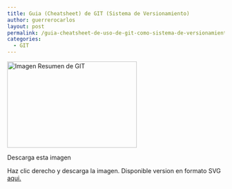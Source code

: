 ```yaml
---
title: Guia (Cheatsheet) de GIT (Sistema de Versionamiento)
author: guerrerocarlos
layout: post
permalink: /guia-cheatsheet-de-uso-de-git-como-sistema-de-versionamiento/
categories:
  - GIT
---
```

<div class="wp-caption alignnone" style="width: 310px">
  <a href="http://www.carlosguerrero.com/files/resumen_git.png"><img class=" " title="Imagen Resumen de GIT" src="http://www.carlosguerrero.com/files/resumen_git.png" alt="Imagen Resumen de GIT" width="300" height="200" /></a><p class="wp-caption-text">
    Descarga esta imagen
  </p>
</div>

Haz clic derecho y descarga la imagen. Disponible version en formato SVG <a title="resumen_git.svg" href="http://www.carlosguerrero.com/files/resumen_git.svg" target="_blank">aqui.</a>